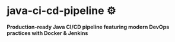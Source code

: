 # java-ci-cd-pipeline ⚙️

**Production-ready Java CI/CD pipeline featuring modern DevOps practices with Docker & Jenkins**
